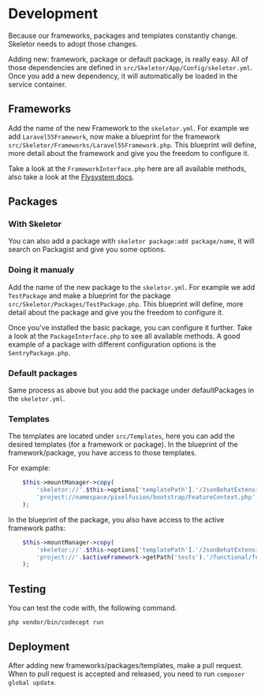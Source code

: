 # Development
Because our frameworks, packages and templates constantly change. Skeletor needs to adopt those changes.

Adding new: framework, package or default package, is really easy. All of those dependencies are defined in `src/Skeletor/App/Config/skeletor.yml`. Once you add a new dependency, it will automatically be loaded in the service container.

## Frameworks
Add the name of the new Framework to the `skeletor.yml`. For example we add `Laravel55Framework`, now make a blueprint for the framework `src/Skeletor/Frameworks/Laravel55Framework.php`.
This blueprint will define, more detail about the framework and give you the freedom to configure it.

Take a look at the `FrameworkInterface.php` here are all available methods, also take a look at the [Flysystem docs](https://flysystem.thephpleague.com/api/).

## Packages

### With Skeletor
You can also add a package with `skeletor package:add package/name`, it will search on Packagist and give you some options.

### Doing it manualy
Add the name of the new package to the `skeletor.yml`. For example we add `TestPackage` and make a blueprint for the package `src/Skeletor/Packages/TestPackage.php`. This blueprint will define, more detail about the package and give you the freedom to configure it.

Once you've installed the basic package, you can configure it further. Take a look at the `PackageInterface.php` to see all available methods. A good example of a package with different configuration options is the `SentryPackage.php`.

### Default packages
Same process as above but you add the package under defaultPackages in the `skeletor.yml`.

### Templates
The templates are located under `src/Templates`, here you can add the desired templates (for a framework or package).
In the blueprint of the framework/package, you have access to those templates.

For example:
```php
    $this->mountManager->copy(
        'skeletor://'.$this->options['templatePath'].'/JsonBehatExtensionPackage/FeatureContext.php',
        'project://namespace/pixelfusion/bootstrap/FeatureContext.php'
    );
```

In the blueprint of the package, you also have access to the active framework paths:
```php
    $this->mountManager->copy(
        'skeletor://'.$this->options['templatePath'].'/JsonBehatExtensionPackage/FeatureContext.php',
        'project://'.$activeFramework->getPath('tests').'/functional/features/bootstrap/FeatureContext.php'
    );
```

## Testing
You can test the code with, the following command.
```
php vendor/bin/codecept run
```

## Deployment
After adding new frameworks/packages/templates, make a pull request.
When to pull request is accepted and released, you need to run `composer global update`.
